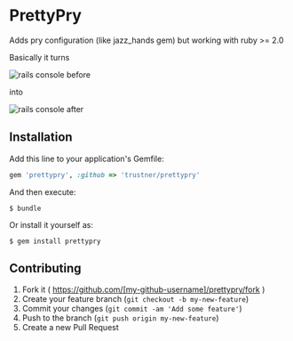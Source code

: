 # PrettyPry

Adds pry configuration (like jazz_hands gem) but
working with ruby >= 2.0

Basically it turns

![rails console before](https://github.com/trustner/prettypry/raw/master/docs/images/railsc_before.png)

into

![rails console after](https://github.com/trustner/prettypry/raw/master/docs/images/railsc_after.png)

## Installation

Add this line to your application's Gemfile:

```ruby
gem 'prettypry', :github => 'trustner/prettypry'
```

And then execute:

    $ bundle

Or install it yourself as:

    $ gem install prettypry


## Contributing

1. Fork it ( https://github.com/[my-github-username]/prettypry/fork )
2. Create your feature branch (`git checkout -b my-new-feature`)
3. Commit your changes (`git commit -am 'Add some feature'`)
4. Push to the branch (`git push origin my-new-feature`)
5. Create a new Pull Request

